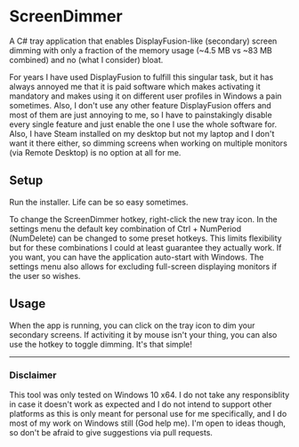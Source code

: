 # ScreenDimmer

A C# tray application that enables DisplayFusion-like (secondary) screen dimming with only a fraction of the memory usage (~4.5 MB vs ~83 MB combined) and no (what I consider) bloat.

For years I have used DisplayFusion to fulfill this singular task, but it has always annoyed me that it is paid software which makes activating it mandatory and makes using it on different user profiles in Windows a pain sometimes. Also, I don't use any other feature DisplayFusion offers and most of them are just annoying to me, so I have to painstakingly disable every single feature and just enable the one I use the whole software for. Also, I have Steam installed on my desktop but not my laptop and I don't want it there either, so dimming screens when working on multiple monitors (via Remote Desktop) is no option at all for me.

## Setup

Run the installer. Life can be so easy sometimes.

To change the ScreenDimmer hotkey, right-click the new tray icon. In the settings menu the default key combination of Ctrl + NumPeriod (NumDelete) can be changed to some preset hotkeys. This limits flexibility but for these combinations I could at least guarantee they actually work. If you want, you can have the application auto-start with Windows. The settings menu also allows for excluding full-screen displaying monitors if the user so wishes.

## Usage

When the app is running, you can click on the tray icon to dim your secondary screens. If activiting it by mouse isn't your thing, you can also use the hotkey to toggle dimming. It's that simple! 

---

### Disclaimer

This tool was only tested on Windows 10 x64. I do not take any responsiblity in case it doesn't work as expected and I do not intend to support other platforms as this is only meant for personal use for me specifically, and I do most of my work on Windows still (God help me). I'm open to ideas though, so don't be afraid to give suggestions via pull requests.
